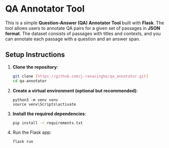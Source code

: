 # QA Annotator Tool

This is a simple **Question-Answer (QA) Annotator Tool** built with **Flask**. The tool allows users to annotate QA pairs for a given set of passages in **JSON format**. The dataset consists of passages with titles and contexts, and you can annotate each passage with a question and an answer span.

## Setup Instructions

1. **Clone the repository**:
   ```bash
   git clone [https://github.com/j-ranasinghe/qa_annotator.git]
   cd qa-annotator

2. **Create a virtual environment (optional but recommended)**:
    ```
    python3 -m venv venv
    source venv\Scripts\activate
    ```
3. **Install the required dependencies**:
   ```bash
   pip install -r requirements.txt

4. Run the Flask app:
   ```
   flask run
